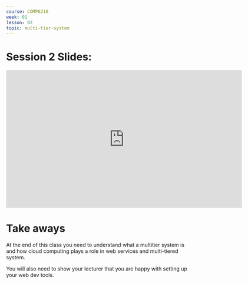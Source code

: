 ```yaml
---
course: COMP6210
week: 01
lesson: 02
topic: multi-tier-system
---
```


# Session 2 Slides:

<iframe src="https://docs.google.com/presentation/d/e/2PACX-1vRjWFGUQ5kX_nh2SDPKMtZajwC9ywYX-_AnPBi7BPUrfPYk9v_Wahy3xIVxD31G-VrfUBi5uNpZQDJp/embed?start=false&amp;loop=false" frameborder="0" width="640" height="375" allowfullscreen="true" mozallowfullscreen="true" webkitallowfullscreen="true"></iframe>

# Take aways

At the end of this class you need to understand what a multitier system is and how cloud computing plays a role in web services and multi-tiered system.

You will also need to show your lecturer that you are happy with setting up your web dev tools.